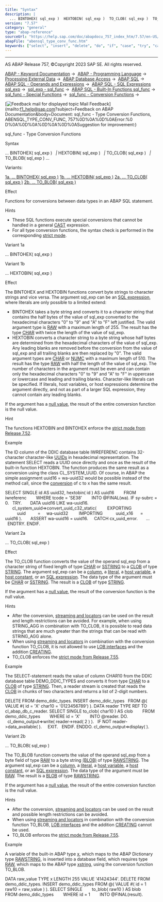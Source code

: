 ```yaml
---
title: "Syntax"
description: |
  ... BINTOHEX( sql_exp )  HEXTOBIN( sql_exp )  TO_CLOB( sql_exp )  TO_BLOB( sql_exp ) ... Variants: 1a. ... BINTOHEX( sql_exp )(#!ABAP_VARIANT_1A@1@) 1b. ... HEXTOBIN( sql_exp )(#!ABAP_VARIANT_1B@2@) 2a. ... TO_CLOB( sql_exp )(#!ABAP_VARIANT_2A@3@) 2b. ... TO_BLOB( sql_exp
version: "7.57"
category: "general"
type: "abap-reference"
sourceUrl: "https://help.sap.com/doc/abapdocu_757_index_htm/7.57/en-US/abensql_type_conv_func.htm"
abapFile: "abensql_type_conv_func.htm"
keywords: ["select", "insert", "delete", "do", "if", "case", "try", "catch", "method", "class", "data", "types", "abensql", "type", "conv", "func"]
---
```


* * *

AS ABAP Release 757, ©Copyright 2023 SAP SE. All rights reserved.

[ABAP - Keyword Documentation](https://help.sap.com/doc/abapdocu_757_index_htm/7.57/en-US/abenabap.htm) →  [ABAP - Programming Language](https://help.sap.com/doc/abapdocu_757_index_htm/7.57/en-US/abenabap_reference.htm) →  [Processing External Data](https://help.sap.com/doc/abapdocu_757_index_htm/7.57/en-US/abenabap_language_external_data.htm) →  [ABAP Database Access](https://help.sap.com/doc/abapdocu_757_index_htm/7.57/en-US/abendb_access.htm) →  [ABAP SQL](https://help.sap.com/doc/abapdocu_757_index_htm/7.57/en-US/abenabap_sql.htm) →  [ABAP SQL - Operands and Expressions](https://help.sap.com/doc/abapdocu_757_index_htm/7.57/en-US/abenabap_sql_operands.htm) →  [ABAP SQL - SQL Expressions sql\_exp](https://help.sap.com/doc/abapdocu_757_index_htm/7.57/en-US/abapsql_expr.htm) →  [sql\_exp - sql\_func](https://help.sap.com/doc/abapdocu_757_index_htm/7.57/en-US/abensql_builtin_func.htm) →  [ABAP SQL - Built-In Functions sql\_func](https://help.sap.com/doc/abapdocu_757_index_htm/7.57/en-US/abenabap_sql_builtin_functions.htm) →  [sql\_func - Special Functions](https://help.sap.com/doc/abapdocu_757_index_htm/7.57/en-US/abenabap_sql_special_functions.htm) →  [sql\_func - Conversion Functions](https://help.sap.com/doc/abapdocu_757_index_htm/7.57/en-US/abenabap_sql_conversion_functions.htm) → 

 [![](Mail.gif?object=Mail.gif&sap-language=EN "Feedback mail for displayed topic") Mail Feedback](mailto:f1_help@sap.com?subject=Feedback on ABAP Documentation&body=Document: sql_func - Type Conversion Functions, ABENSQL_TYPE_CONV_FUNC, 757%0D%0A%0D%0AError:%0
D%0A%0D%0A%0D%0A%0D%0ASuggestion for improvement:)

sql\_func - Type Conversion Functions

Syntax

... BINTOHEX( sql\_exp )
  *|* HEXTOBIN( sql\_exp )
  *|* TO\_CLOB( sql\_exp )
  *|* TO\_BLOB( sql\_exp ) ...

Variants:

[1a. ... BINTOHEX( sql\_exp )](#!ABAP_VARIANT_1A@1@)
[1b. ... HEXTOBIN( sql\_exp )](#!ABAP_VARIANT_1B@2@)
[2a. ... TO\_CLOB( sql\_exp )](#!ABAP_VARIANT_2A@3@)
[2b. ... TO\_BLOB( sql\_exp )](#!ABAP_VARIANT_2B@4@)

Effect

Functions for conversions between data types in an ABAP SQL statement.

Hints

-   These SQL functions execute special conversions that cannot be handled in a general [CAST](https://help.sap.com/doc/abapdocu_757_index_htm/7.57/en-US/abensql_cast.htm) expression.
-   For all type conversion functions, the syntax check is performed in the corresponding [strict mode](https://help.sap.com/doc/abapdocu_757_index_htm/7.57/en-US/abenabap_sql_strict_modes.htm).

Variant 1a   

... BINTOHEX( sql\_exp )

Variant 1b   

... HEXTOBIN( sql\_exp )

Effect

The BINTOHEX and HEXTOBIN functions convert byte strings to character strings and vice versa. The argument sql\_exp can be an [SQL expression](https://help.sap.com/doc/abapdocu_757_index_htm/7.57/en-US/abapsql_expr.htm), where literals are only possible to a limited extend:

-   BINTOHEX takes a byte string and converts it to a character string that contains the half bytes of the value of sql\_exp converted to the hexadecimal characters "0" to "9" and "A" to "F" left justified. The valid argument type is [RAW](https://help.sap.com/doc/abapdocu_757_index_htm/7.57/en-US/abenddic_builtin_types.htm) with a maximum length of 255. The result has the type [CHAR](https://help.sap.com/doc/abapdocu_757_index_htm/7.57/en-US/abenddic_builtin_types.htm) with twice the length of the value of sql\_exp.
-   HEXTOBIN converts a character string to a byte string whose half bytes are determined from the hexadecimal characters of the value of sql\_exp. Any leading blanks are removed before the conversion from the value of sql\_exp and all trailing blanks are then replaced by "0". The valid argument types are [CHAR](https://help.sap.com/doc/abapdocu_757_index_htm/7.57/en-US/abenddic_builtin_types.htm) or [NUMC](https://help.sap.com/doc/abapdocu_757_index_htm/7.57/en-US/abenddic_builtin_types.htm) with a maximum length of 510. The result has the type [RAW](https://help.sap.com/doc/abapdocu_757_index_htm/7.57/en-US/abenddic_builtin_types.htm) with half the length of the value of sql\_exp. The number of characters in the argument must be even and can contain only the hexadecimal characters "0" to "9" and "A" to "F" in uppercase or lowercase and leading and trailing blanks. Character-like literals can be specified. If literals, host variables, or host expressions determine the argument directly, and not as part of a larger SQL expression, they cannot contain any leading blanks.

If the argument has a [null value](https://help.sap.com/doc/abapdocu_757_index_htm/7.57/en-US/abennull_value_glosry.htm "Glossary Entry"), the result of the entire conversion function is the null value.

Hint

The functions HEXTOBIN and BINTOHEX enforce the [strict mode from Release 7.52](https://help.sap.com/doc/abapdocu_757_index_htm/7.57/en-US/abenabap_sql_strictmode_752.htm).

Example

The ID column of the DDIC database table IWREFERENC contains 32-character character-like [UUIDs](https://help.sap.com/doc/abapdocu_757_index_htm/7.57/en-US/abenuuid_glosry.htm "Glossary Entry") in hexadecimal representation. The statement SELECT reads a UUID once directly and once as the result of the built-in function HEXTOBIN. The function produces the same result as a conversion using the class CL\_SYSTEM\_UUID. Of course, in ABAP the simple assignment uuid16 = wa-uuid32 would be possible instead of the method call, since the [conversion](https://help.sap.com/doc/abapdocu_757_index_htm/7.57/en-US/abenconversion_type_c.htm) of c to x has the same result.

SELECT SINGLE id AS uuid32, hextobin( id ) AS uuid16
       FROM iwreferenc
       WHERE tcode = 'SE38'
       INTO @FINAL(wa).
IF sy-subrc = 0.
  TRY.
      DATA uuid16 LIKE wa-uuid16.
      cl\_system\_uuid=>convert\_uuid\_c32\_static(
        EXPORTING
          uuid          =     wa-uuid32
        IMPORTING
          uuid\_x16      =     uuid16 ).
      ASSERT wa-uuid16 = uuid16.
    CATCH cx\_uuid\_error.
      ...
  ENDTRY.
ENDIF.

Variant 2a   

... TO\_CLOB( sql\_exp )

Effect

The TO\_CLOB function converts the value of the operand sql\_exp from a character string of fixed length of type [CHAR](https://help.sap.com/doc/abapdocu_757_index_htm/7.57/en-US/abenddic_builtin_types.htm) or [SSTRING](https://help.sap.com/doc/abapdocu_757_index_htm/7.57/en-US/abenddic_builtin_types.htm) to a [CLOB](https://help.sap.com/doc/abapdocu_757_index_htm/7.57/en-US/abenclob_glosry.htm "Glossary Entry") of type [STRING](https://help.sap.com/doc/abapdocu_757_index_htm/7.57/en-US/abenddic_builtin_types.htm). The argument sql\_exp can be a [column](https://help.sap.com/doc/abapdocu_757_index_htm/7.57/en-US/abenabap_sql_columns.htm), a [literal](https://help.sap.com/doc/abapdocu_757_index_htm/7.57/en-US/abenabap_sql_literals.htm), a [host variable](https://help.sap.com/doc/abapdocu_757_index_htm/7.57/en-US/abenabap_sql_host_variables.htm), a [host constant](https://help.sap.com/doc/abapdocu_757_index_htm/7.57/en-US/abenhost_variable_glosry.htm "Glossary Entry"), or an [SQL expression](https://help.sap.com/doc/abapdocu_757_index_htm/7.57/en-US/abapsql_expr.htm). The data type of the argument must be [CHAR](https://help.sap.com/doc/abapdocu_757_index_htm/7.57/en-US/abenddic_builtin_types.htm) or [SSTRING](https://help.sap.com/doc/abapdocu_757_index_htm/7.57/en-US/abenddic_builtin_types.htm). The result is a [CLOB](https://help.sap.com/doc/abapdocu_757_index_htm/7.57/en-US/abenclob_glosry.htm "Glossary Entry") of type [STRING](https://help.sap.com/doc/abapdocu_757_index_htm/7.57/en-US/abenddic_builtin_types.htm).

If the argument has a [null value](https://help.sap.com/doc/abapdocu_757_index_htm/7.57/en-US/abennull_value_glosry.htm "Glossary Entry"), the result of the conversion function is the null value.

Hints

-   After the conversion, [streaming and locators](https://help.sap.com/doc/abapdocu_757_index_htm/7.57/en-US/abenstreams_locators.htm) can be used on the result and length restrictions can be avoided. For example, when using STRING\_AGG in combination with TO\_CLOB, it is possible to read data strings that are much greater than the strings that can be read with STRING\_AGG alone.
-   When using [streaming and locators](https://help.sap.com/doc/abapdocu_757_index_htm/7.57/en-US/abenstreams_locators.htm) in combination with the conversion function TO\_CLOB, it is not allowed to use [LOB interfaces](https://help.sap.com/doc/abapdocu_757_index_htm/7.57/en-US/abenlob_interfaces.htm) and the addition [CREATING](https://help.sap.com/doc/abapdocu_757_index_htm/7.57/en-US/abapselect_creating.htm).
-   TO\_CLOB enforces the [strict mode from Release 7.55](https://help.sap.com/doc/abapdocu_757_index_htm/7.57/en-US/abenabap_sql_strictmode_755.htm).

Example

The SELECT\-statement reads the value of column CHAR10 from the DDIC database table DEMO\_DDIC\_TYPES and converts it from type [CHAR](https://help.sap.com/doc/abapdocu_757_index_htm/7.57/en-US/abenddic_builtin_types.htm) to a [CLOB](https://help.sap.com/doc/abapdocu_757_index_htm/7.57/en-US/abenclob_glosry.htm "Glossary Entry") of type [STRING](https://help.sap.com/doc/abapdocu_757_index_htm/7.57/en-US/abenddic_builtin_types.htm). Then, a reader stream is created that reads the [CLOB](https://help.sap.com/doc/abapdocu_757_index_htm/7.57/en-US/abenclob_glosry.htm "Glossary Entry") in chunks of two characters and returns a list of 2-digit numbers.

DELETE FROM demo\_ddic\_types.
INSERT demo\_ddic\_types
  FROM @( VALUE #( id = 'X' char10 = '0123456789') ).
DATA reader TYPE REF TO cl\_abap\_db\_c\_reader.
SELECT SINGLE to\_clob( char10 ) AS clob
       FROM demo\_ddic\_types
       WHERE id = 'X'
       INTO @reader.
DO.
  cl\_demo\_output=>write( reader->read( 2 ) ).
  IF NOT reader->data\_available( ).
    EXIT.
  ENDIF.
ENDDO.
cl\_demo\_output=>display( ).

Variant 2b   

... TO\_BLOB( sql\_exp )

The TO\_BLOB function converts the value of the operand sql\_exp from a byte field of type [RAW](https://help.sap.com/doc/abapdocu_757_index_htm/7.57/en-US/abenddic_builtin_types.htm) to a byte string [(BLOB)](https://help.sap.com/doc/abapdocu_757_index_htm/7.57/en-US/abenblob_glosry.htm "Glossary Entry") of type [RAWSTRING](https://help.sap.com/doc/abapdocu_757_index_htm/7.57/en-US/abenddic_builtin_types.htm). The argument sql\_exp can be a [column](https://help.sap.com/doc/abapdocu_757_index_htm/7.57/en-US/abenabap_sql_columns.htm), a [literal](https://help.sap.com/doc/abapdocu_757_index_htm/7.57/en-US/abenabap_sql_literals.htm), a [host variable](https://help.sap.com/doc/abapdocu_757_index_htm/7.57/en-US/abenabap_sql_host_variables.htm), a [host constant](https://help.sap.com/doc/abapdocu_757_index_htm/7.57/en-US/abenhost_variable_glosry.htm "Glossary Entry"), or an [SQL expression](https://help.sap.com/doc/abapdocu_757_index_htm/7.57/en-US/abapsql_expr.htm). The data type of the argument must be [RAW](https://help.sap.com/doc/abapdocu_757_index_htm/7.57/en-US/abenddic_builtin_types.htm). The result is a [BLOB](https://help.sap.com/doc/abapdocu_757_index_htm/7.57/en-US/abenblob_glosry.htm "Glossary Entry") of type [RAWSTRING](https://help.sap.com/doc/abapdocu_757_index_htm/7.57/en-US/abenddic_builtin_types.htm).

If the argument has a [null value](https://help.sap.com/doc/abapdocu_757_index_htm/7.57/en-US/abennull_value_glosry.htm "Glossary Entry"), the result of the entire conversion function is the null value.

Hints

-   After the conversion, [streaming and locators](https://help.sap.com/doc/abapdocu_757_index_htm/7.57/en-US/abenstreams_locators.htm) can be used on the result and possible length restrictions can be avoided.
-   When using [streaming and locators](https://help.sap.com/doc/abapdocu_757_index_htm/7.57/en-US/abenstreams_locators.htm) in combination with the conversion function TO\_BLOB, [LOB interfaces](https://help.sap.com/doc/abapdocu_757_index_htm/7.57/en-US/abenlob_interfaces.htm) and the addition [CREATING](https://help.sap.com/doc/abapdocu_757_index_htm/7.57/en-US/abapselect_creating.htm) cannot be used.
-   TO\_BLOB enforces the [strict mode from Release 7.55](https://help.sap.com/doc/abapdocu_757_index_htm/7.57/en-US/abenabap_sql_strictmode_755.htm).

Example

A variable of the built-in ABAP type [x](https://help.sap.com/doc/abapdocu_757_index_htm/7.57/en-US/abenbuiltin_types_byte.htm), which maps to the ABAP Dictionary type [RAWSTRING](https://help.sap.com/doc/abapdocu_757_index_htm/7.57/en-US/abenddic_builtin_types.htm), is inserted into a database field, which requires type [RAW](https://help.sap.com/doc/abapdocu_757_index_htm/7.57/en-US/abenddic_builtin_types.htm), which maps to the ABAP type [xstring](https://help.sap.com/doc/abapdocu_757_index_htm/7.57/en-US/abenbuiltin_types_byte.htm), using the conversion function TO\_BLOB.

DATA raw\_value TYPE x LENGTH 255 VALUE '41424344'.
DELETE FROM demo\_ddic\_types.
INSERT demo\_ddic\_types FROM @( VALUE #( id = 1 raw10 = raw\_value ) ).
SELECT SINGLE
       to\_blob( raw10 ) AS blob
       FROM demo\_ddic\_types
       WHERE id = 1
       INTO @FINAL(result).